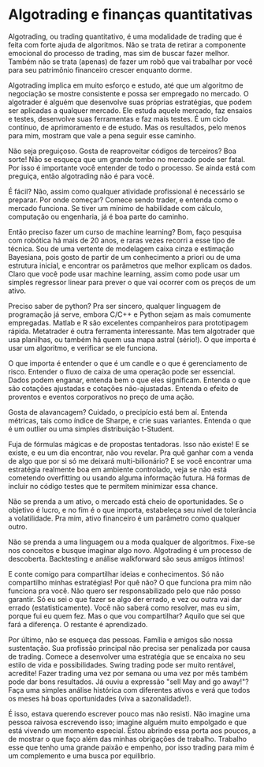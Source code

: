# Algotrading e finanças quantitativas

Algotrading, ou trading quantitativo, é uma modalidade de trading que é feita com forte ajuda de algoritmos. Não se trata de retirar a componente emocional do processo de trading, mas sim de buscar fazer melhor. Também não se trata (apenas) de fazer um robô que vai trabalhar por você para seu patrimônio financeiro crescer enquanto dorme. 

Algotrading implica em muito esforço e estudo, até que um algoritmo de negociação se mostre consistente e possa ser empregado no mercado. O algotrader é alguém que desenvolve suas próprias estratégias, que podem ser aplicadas a qualquer mercado. Ele estuda aquele mercado, faz ensaios e testes, desenvolve suas ferramentas e faz mais testes. É um ciclo contínuo, de aprimoramento e de estudo. Mas os resultados, pelo menos para mim, mostram que vale a pena seguir esse caminho. 

Não seja preguiçoso. Gosta de reaproveitar códigos de terceiros? Boa sorte! Não se esqueça que um grande tombo no mercado pode ser fatal. Por isso é importante você entender de todo o processo. Se ainda está com preguiça, então algotrading não é para você.

É fácil? Não, assim como qualquer atividade profissional é necessário se preparar. Por onde começar? Comece sendo trader, e entenda como o mercado funciona. Se tiver um mínimo de habilidade com cálculo, computação ou engenharia, já é boa parte do caminho. 

Então preciso fazer um curso de machine learning? Bom, faço pesquisa com robótica há mais de 20 anos, e raras vezes recorri a esse tipo de técnica. Sou de uma vertente de modelagem caixa cinza e estimação Bayesiana, pois gosto de partir de um conhecimento a priori ou de uma estrutura inicial, e encontrar os parâmetros que melhor explicam os dados. Claro que você pode usar machine learning, assim como pode usar um simples regressor linear para prever o que vai ocorrer com os preços de um ativo. 

Preciso saber de python? Pra ser sincero, qualquer linguagem de programação já serve, embora C/C++ e Python sejam as mais comumente empregadas. Matlab e R são excelentes companheiros para prototipagem rápida. Metatrader é outra ferramenta interessante. Mas tem algotrader que usa planilhas, ou também há quem usa mapa astral (sério!). O que importa é usar um algoritmo, e verificar se ele funciona. 

O que importa é entender o que é um candle e o que é gerenciamento de risco. Entender o fluxo de caixa de uma operação pode ser essencial. Dados podem enganar, entenda bem o que eles significam. Entenda o que são cotações ajustadas e cotações não-ajustadas. Entenda o efeito de proventos e eventos corporativos no preço de uma ação. 

Gosta de alavancagem? Cuidado, o precipício está bem aí. Entenda métricas, tais como índice de Sharpe, e crie suas variantes. Entenda o que é um outlier ou uma simples distribuição t-Student.

Fuja de fórmulas mágicas e de propostas tentadoras. Isso não existe! E se existe, e eu um dia encontrar, não vou revelar. Pra quê ganhar com a venda de algo que por si só me deixará multi-bilionário? E se você encontrar uma estratégia realmente boa em ambiente controlado, veja se não está cometendo overfitting ou usando alguma informação futura. Há formas de incluir no código testes que te permitem minimizar essa chance.

Não se prenda a um ativo, o mercado está cheio de oportunidades. Se o objetivo é lucro, e no fim é o que importa, estabeleça seu nível de tolerância a volatilidade. Pra mim, ativo financeiro é um parâmetro como qualquer outro.

Não se prenda a uma linguagem ou a moda qualquer de algoritmos. Fixe-se nos conceitos e busque imaginar algo novo. Algotrading é um processo de descoberta. Backtesting e análise walkforward são seus amigos íntimos!

E conte comigo para compartilhar ideias e conhecimentos. Só não compartilho minhas estratégias! Por quê não? O que funciona pra mim não funciona pra você. Não quero ser responsabilizado pelo que não posso garantir. Só eu sei o que fazer se algo der errado, e vez ou outra vai dar errado (estatisticamente). Você não saberá como resolver, mas eu sim, porque fui eu quem fez. Mas o que vou compartilhar? Aquilo que sei que fará a diferença. O restante é aprendizado.

Por último, não se esqueça das pessoas. Família e amigos são nossa sustentação. Sua profissão principal não precisa ser penalizada por causa de trading. Comece a desenvolver uma estratégia que se encaixa no seu estilo de vida e possibilidades. Swing trading pode ser muito rentável, acredite! Fazer trading uma vez por semana ou uma vez por mês também pode dar bons resultados. Já ouviu a expressão "sell May and go away!"? Faça uma simples análise histórica com diferentes ativos e verá que todos os meses há boas oportunidades (viva a sazonalidade!). 

É isso, estava querendo escrever pouco mas não resisti. Não imagine uma pessoa raivosa escrevendo isso; imagine alguém muito empolgado e que está vivendo um momento especial. Estou abrindo essa porta aos poucos, a de mostrar o que faço além das minhas obrigações de trabalho. Trabalho esse que tenho uma grande paixão e empenho, por isso trading para mim é um complemento e uma busca por equilíbrio.
